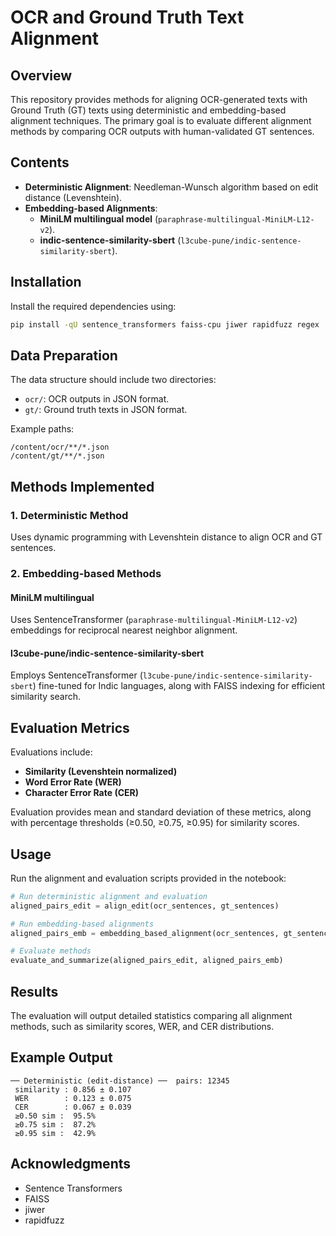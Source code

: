 # OCR and Ground Truth Text Alignment

## Overview
This repository provides methods for aligning OCR-generated texts with Ground Truth (GT) texts using deterministic and embedding-based alignment techniques. The primary goal is to evaluate different alignment methods by comparing OCR outputs with human-validated GT sentences.

## Contents
- **Deterministic Alignment**: Needleman-Wunsch algorithm based on edit distance (Levenshtein).
- **Embedding-based Alignments**:
  - **MiniLM multilingual model** (`paraphrase-multilingual-MiniLM-L12-v2`).
  - **indic-sentence-similarity-sbert** (`l3cube-pune/indic-sentence-similarity-sbert`).

## Installation

Install the required dependencies using:

```bash
pip install -qU sentence_transformers faiss-cpu jiwer rapidfuzz regex
```

## Data Preparation

The data structure should include two directories:

- `ocr/`: OCR outputs in JSON format.
- `gt/`: Ground truth texts in JSON format.

Example paths:
```
/content/ocr/**/*.json
/content/gt/**/*.json
```

## Methods Implemented

### 1. Deterministic Method
Uses dynamic programming with Levenshtein distance to align OCR and GT sentences.

### 2. Embedding-based Methods

#### MiniLM multilingual
Uses SentenceTransformer (`paraphrase-multilingual-MiniLM-L12-v2`) embeddings for reciprocal nearest neighbor alignment.

#### l3cube-pune/indic-sentence-similarity-sbert
Employs SentenceTransformer (`l3cube-pune/indic-sentence-similarity-sbert`) fine-tuned for Indic languages, along with FAISS indexing for efficient similarity search.

## Evaluation Metrics
Evaluations include:

- **Similarity (Levenshtein normalized)**
- **Word Error Rate (WER)**
- **Character Error Rate (CER)**

Evaluation provides mean and standard deviation of these metrics, along with percentage thresholds (≥0.50, ≥0.75, ≥0.95) for similarity scores.

## Usage
Run the alignment and evaluation scripts provided in the notebook:

```python
# Run deterministic alignment and evaluation
aligned_pairs_edit = align_edit(ocr_sentences, gt_sentences)

# Run embedding-based alignments
aligned_pairs_emb = embedding_based_alignment(ocr_sentences, gt_sentences, model_name)

# Evaluate methods
evaluate_and_summarize(aligned_pairs_edit, aligned_pairs_emb)
```

## Results
The evaluation will output detailed statistics comparing all alignment methods, such as similarity scores, WER, and CER distributions.

## Example Output
```
── Deterministic (edit-distance) ──  pairs: 12345
 similarity : 0.856 ± 0.107
 WER        : 0.123 ± 0.075
 CER        : 0.067 ± 0.039
 ≥0.50 sim :  95.5%
 ≥0.75 sim :  87.2%
 ≥0.95 sim :  42.9%
```

## Acknowledgments
- Sentence Transformers
- FAISS
- jiwer
- rapidfuzz



